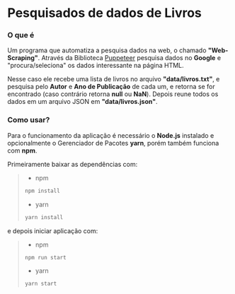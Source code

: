# Pesquisados de dados de Livros

### O que é
Um programa que automatiza a pesquisa dados na web, o chamado __"Web-Scraping"__. Através da Biblioteca [Puppeteer](https://pptr.dev/) pesquisa dados no __Google__ e "procura/seleciona" os dados interessante na página HTML.

Nesse caso ele recebe uma lista de livros no arquivo __"data/livros.txt"__, e pesquisa pelo __Autor__ e __Ano de Publicação__ de cada um, e retorna se for encontrado (caso contrário retorna **null** ou **NaN**). Depois reune todos os dados em um arquivo JSON em __"data/livros.json"__.

### Como usar?
Para o funcionamento da aplicação é necessário o **Node.js** instalado e opcionalmente o Gerenciador de Pacotes **yarn**, porém também funciona com **npm**.

Primeiramente baixar as dependências com:
> - npm
> ```cmd
> npm install
> ```
>
> - yarn
> ```cmd
> yarn install
> ```

e depois iniciar aplicação com:
> - npm
> ```cmd
> npm run start
> ```
>
> - yarn
> ```cmd
> yarn start
> ```